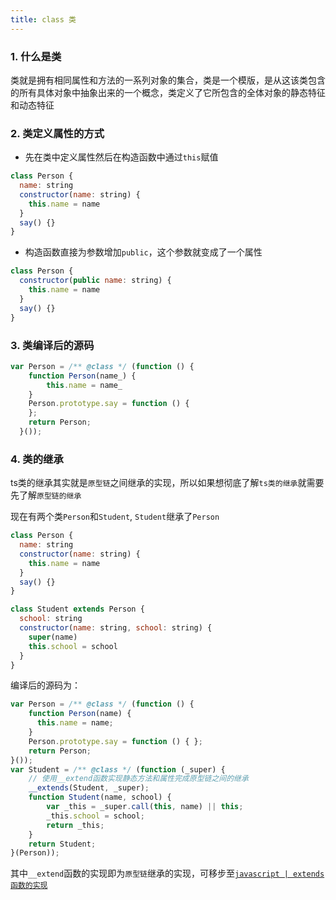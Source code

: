 ```yaml
---
title: class 类
---
```

### 1. 什么是类

类就是拥有相同属性和方法的一系列对象的集合，类是一个模版，是从这该类包含的所有具体对象中抽象出来的一个概念，类定义了它所包含的全体对象的静态特征和动态特征

### 2. 类定义属性的方式

* 先在类中定义属性然后在构造函数中通过`this`赋值
```js
class Person {
  name: string
  constructor(name: string) {
    this.name = name
  }
  say() {}
}
```
* 构造函数直接为参数增加`public`，这个参数就变成了一个属性
```js
class Person {
  constructor(public name: string) {
    this.name = name
  }
  say() {}
}
```
### 3. 类编译后的源码

```js
var Person = /** @class */ (function () {
    function Person(name_) {
        this.name = name_
    }
    Person.prototype.say = function () {
    };
    return Person;
  }());
```

### 4. 类的继承

ts类的继承其实就是`原型链`之间继承的实现，所以如果想彻底了解`ts类的继承`就需要先了解`原型链的继承`

现在有两个类`Person`和`Student`, `Student`继承了`Person`

```js
class Person {
  name: string
  constructor(name: string) {
    this.name = name
  }
  say() {}
}

class Student extends Person {
  school: string
  constructor(name: string, school: string) {
    super(name)
    this.school = school
  }
}

```

编译后的源码为：

```js
var Person = /** @class */ (function () {
    function Person(name) {
      this.name = name;
    }
    Person.prototype.say = function () { };
    return Person;
}());
var Student = /** @class */ (function (_super) {
    // 使用__extend函数实现静态方法和属性完成原型链之间的继承
    __extends(Student, _super);
    function Student(name, school) {
        var _this = _super.call(this, name) || this;
        _this.school = school;
        return _this;
    }
    return Student;
}(Person));

```
其中`__extend`函数的实现即为`原型链`继承的实现，可移步至[`javascript | extends函数的实现`](../javascript/extends)
